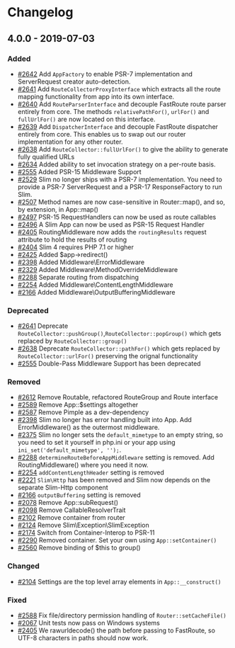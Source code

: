 # Changelog


## 4.0.0 - 2019-07-03

### Added
- [#2642](https://github.com/slimphp/Slim/pull/2642) Add `AppFactory` to enable PSR-7 implementation and ServerRequest creator auto-detection.
- [#2641](https://github.com/slimphp/Slim/pull/2641) Add `RouteCollectorProxyInterface` which extracts all the route mapping functionality from app into its own interface.
- [#2640](https://github.com/slimphp/Slim/pull/2640) Add `RouteParserInterface` and decouple FastRoute route parser entirely from core. The methods `relativePathFor()`, `urlFor()` and `fullUrlFor()` are now located on this interface.
- [#2639](https://github.com/slimphp/Slim/pull/2639) Add `DispatcherInterface` and decouple FastRoute dispatcher entirely from core. This enables us to swap out our router implementation for any other router.
- [#2638](https://github.com/slimphp/Slim/pull/2638) Add `RouteCollector::fullUrlFor()` to give the ability to generate fully qualified URLs
- [#2634](https://github.com/slimphp/Slim/pull/2634) Added ability to set invocation strategy on a per-route basis.
- [#2555](https://github.com/slimphp/Slim/pull/2555) Added PSR-15 Middleware Support
- [#2529](https://github.com/slimphp/Slim/pull/2529) Slim no longer ships with a PSR-7 implementation. You need to provide a PSR-7 ServerRequest and a PSR-17 ResponseFactory to run Slim.
- [#2507](https://github.com/slimphp/Slim/pull/2507) Method names are now case-sensitive in Router::map(), and so, by extension, in App::map() 
- [#2497](https://github.com/slimphp/Slim/pull/2497) PSR-15 RequestHandlers can now be used as route callables
- [#2496](https://github.com/slimphp/Slim/pull/2496) A Slim App can now be used as PSR-15 Request Handler
- [#2405](https://github.com/slimphp/Slim/pull/2405) RoutingMiddleware now adds the `routingResults` request attribute to hold the results of routing
- [#2404](https://github.com/slimphp/Slim/pull/2404) Slim 4 requires PHP 7.1 or higher
- [#2425](https://github.com/slimphp/Slim/pull/2425) Added $app->redirect()
- [#2398](https://github.com/slimphp/Slim/pull/2398) Added Middleware\ErrorMiddleware
- [#2329](https://github.com/slimphp/Slim/pull/2329) Added Middleware\MethodOverrideMiddleware
- [#2288](https://github.com/slimphp/Slim/pull/2288) Separate routing from dispatching
- [#2254](https://github.com/slimphp/Slim/pull/2254) Added Middleware\ContentLengthMiddleware
- [#2166](https://github.com/slimphp/Slim/pull/2166) Added Middleware\OutputBufferingMiddleware

### Deprecated

- [#2641](https://github.com/slimphp/Slim/pull/2641) Deprecate `RouteCollector::pushGroup()`,`RouteCollector::popGroup()` which gets replaced by `RouteCollector::group()`
- [#2638](https://github.com/slimphp/Slim/pull/2638) Deprecate `RouteCollector::pathFor()` which gets replaced by `RouteCollector::urlFor()` preserving the orignal functionality
- [#2555](https://github.com/slimphp/Slim/pull/2555) Double-Pass Middleware Support has been deprecated

### Removed

- [#2612](https://github.com/slimphp/Slim/pull/2612) Remove Routable, refactored RouteGroup and Route interface
- [#2589](https://github.com/slimphp/Slim/pull/2589) Remove App::$settings altogether
- [#2587](https://github.com/slimphp/Slim/pull/2587) Remove Pimple as a dev-dependency
- [#2398](https://github.com/slimphp/Slim/pull/2398) Slim no longer has error handling built into App. Add ErrorMiddleware() as the outermost middleware.
- [#2375](https://github.com/slimphp/Slim/pull/2375) Slim no longer sets the `default_mimetype` to an empty string, so you need to set it yourself in php.ini or your app using `ini_set('default_mimetype', '');`.
- [#2288](https://github.com/slimphp/Slim/pull/2288) `determineRouteBeforeAppMiddleware` setting is removed. Add RoutingMiddleware() where you need it now.
- [#2254](https://github.com/slimphp/Slim/pull/2254) `addContentLengthHeader` setting is removed
- [#2221](https://github.com/slimphp/Slim/pull/2221) `Slim\Http` has been removed and Slim now depends on the separate Slim-Http component
- [#2166](https://github.com/slimphp/Slim/pull/2166) `outputBuffering` setting is removed
- [#2078](https://github.com/slimphp/Slim/pull/2078) Remove App::subRequest()
- [#2098](https://github.com/slimphp/Slim/pull/2098) Remove CallableResolverTrait
- [#2102](https://github.com/slimphp/Slim/pull/2102) Remove container from router
- [#2124](https://github.com/slimphp/Slim/pull/2124) Remove Slim\Exception\SlimException
- [#2174](https://github.com/slimphp/Slim/pull/2174) Switch from Container-Interop to PSR-11
- [#2290](https://github.com/slimphp/Slim/pull/2290) Removed container. Set your own using `App::setContainer()`
- [#2560](https://github.com/slimphp/Slim/pull/2560) Remove binding of $this to group()

### Changed

- [#2104](https://github.com/slimphp/Slim/pull/2104) Settings are the top level array elements in `App::__construct()`

### Fixed
- [#2588](https://github.com/slimphp/Slim/pull/2588) Fix file/directory permission handling of `Router::setCacheFile()`
- [#2067](https://github.com/slimphp/Slim/pull/2067) Unit tests now pass on Windows systems
- [#2405](https://github.com/slimphp/Slim/pull/2405) We rawurldecode() the path before passing to FastRoute, so UTF-8 characters in paths should now work.

